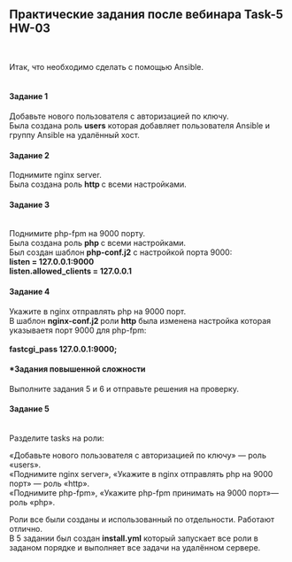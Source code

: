 <h2>Практические задания после вебинара Task-5 HW-03</h2><br>

Итак, что необходимо сделать c помощью Ansible. <br>
<br>
<h4>Задание 1 </h4>
Добавьте нового пользователя с авторизацией по ключу.<br>
Была создана роль <b>users</b> которая добавляет пользователя Ansible и группу Ansible на удалённый хост. <br>
<h4>Задание 2 </h4> 
Поднимите nginx server. </br>
Была создана роль <b> http </b> c всеми настройками. <br>
<h4>Задание 3 </h4> <br>
Поднимите php-fpm на 9000 порту. <br>
Была создана роль <b> php </b> c всеми настройками. <br>
Был создан шаблон <b> php-conf.j2</b> c настройкой порта 9000: <br>
<b> 
listen = 127.0.0.1:9000 <br>
listen.allowed_clients = 127.0.0.1 <br>
</b>

<h4>Задание 4 </h4>
Укажите в nginx отправлять php на 9000 порт.<br>
В шаблон <b> nginx-conf.j2 </b> роли <b>http</b> была изменена настройка которая указываетя порт  9000 для php-fpm: <br>
<b>
 <br>
fastcgi_pass    127.0.0.1:9000;
</b>


<h4>*Задания повышенной сложности </h4> 
Выполните задания 5 и 6 и отправьте решения на проверку. <br>

<h4>Задание 5 </h4> <br>
Разделите tasks на роли: <br>

«Добавьте нового пользователя с авторизацией по ключу» — роль «users». <br>
«Поднимите nginx server», «Укажите в nginx отправлять php на 9000 порт» — роль «http». <br>
«Поднимите php-fpm», «Укажите php-fpm принимать на 9000 порт»— роль «php». <br>

Роли все были созданы и использованный по отдельности. Работают отлично. <br>
В 5 задании был создан <b>install.yml</b> который запускает все роли в заданом порядке и выполняет все задачи на удалённом сервере. <br>
